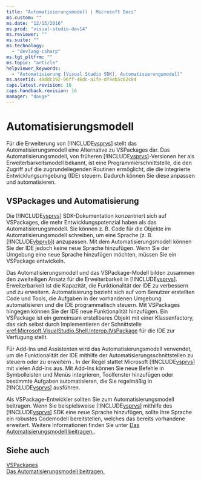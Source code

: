 ```yaml
---
title: "Automatisierungsmodell | Microsoft Docs"
ms.custom: ""
ms.date: "12/15/2016"
ms.prod: "visual-studio-dev14"
ms.reviewer: ""
ms.suite: ""
ms.technology: 
  - "devlang-csharp"
ms.tgt_pltfrm: ""
ms.topic: "article"
helpviewer_keywords: 
  - "Automatisierung [Visual Studio SDK], Automatisierungsmodell"
ms.assetid: 48ddc192-96ff-46dc-a1fe-df4eb5c62c84
caps.latest.revision: 16
caps.handback.revision: 16
manager: "douge"
---
```

# Automatisierungsmodell
Für die Erweiterung von [!INCLUDE[vsprvs](../code-quality/includes/vsprvs_md.md)] stellt das Automatisierungsmodell eine Alternative zu VSPackages dar. Das Automatisierungsmodell, von früheren [!INCLUDE[vsprvs](../code-quality/includes/vsprvs_md.md)]\-Versionen her als Erweiterbarkeitsmodell bekannt, ist eine Programmierschnittstelle, die den Zugriff auf die zugrundeliegenden Routinen ermöglicht, die die integrierte Entwicklungsumgebung \(IDE\) steuern. Dadurch können Sie diese anpassen und automatisieren.  
  
## VSPackages und Automatisierung  
 Die [!INCLUDE[vsprvs](../code-quality/includes/vsprvs_md.md)] SDK\-Dokumentation konzentriert sich auf VSPackages, die mehr Entwicklungspotenzial haben als das Automatisierungsmodell. Sie können z. B. Code für die Objekte im Automatisierungsmodell schreiben, um eine Sprache \(z. B. [!INCLUDE[vbprvb](../code-quality/includes/vbprvb_md.md)]\) anzupassen. Mit dem Automatisierungsmodell können Sie der IDE jedoch keine neue Sprache hinzufügen. Wenn Sie der Umgebung eine neue Sprache hinzufügen möchten, müssen Sie ein VSPackage entwickeln.  
  
 Das Automatisierungsmodell und das VSPackage\-Modell bilden zusammen den zweiteiligen Ansatz für die Erweiterbarkeit in [!INCLUDE[vsprvs](../code-quality/includes/vsprvs_md.md)]. Erweiterbarkeit ist die Kapazität, die Funktionalität der IDE zu verbessern und zu erweitern. Automatisierung bezieht sich auf vom Benutzer erstellten Code und Tools, die Aufgaben in der vorhandenen Umgebung automatisieren und die IDE programmatisch steuern. Mit VSPackages hingegen können Sie der IDE neue Funktionalität hinzufügen. Ein VSPackage ist ein gemeinsam erstellbares Objekt mit einer Klassenfactory, das sich selbst durch Implementieren der Schnittstelle <xref:Microsoft.VisualStudio.Shell.Interop.IVsPackage> für die IDE zur Verfügung stellt.  
  
 Für Add\-Ins und Assistenten wird das Automatisierungsmodell verwendet, um die Funktionalität der IDE mithilfe der Automatisierungsschnittstellen zu steuern oder zu erweitern . In der Regel stattet Microsoft [!INCLUDE[vsprvs](../code-quality/includes/vsprvs_md.md)] mit vielen Add\-Ins aus. Mit Add\-Ins können Sie neue Befehle in Symbolleisten und Menüs integrieren, Toolfenster hinzufügen oder bestimmte Aufgaben automatisieren, die Sie regelmäßig in [!INCLUDE[vsprvs](../code-quality/includes/vsprvs_md.md)] ausführen.  
  
 Als VSPackage\-Entwickler sollten Sie zum Automatisierungsmodell beitragen. Wenn Sie beispielsweise [!INCLUDE[vsprvs](../code-quality/includes/vsprvs_md.md)] mithilfe des [!INCLUDE[vsprvs](../code-quality/includes/vsprvs_md.md)] SDK eine neue Sprache hinzufügen, sollte Ihre Sprache ein robustes Codemodell bereitstellen, welches das bereits vorhandene erweitert. Weitere Informationen finden Sie unter [Das Automatisierungsmodell beitragen.](../extensibility/internals/contributing-to-the-automation-model.md).  
  
## Siehe auch  
 [VSPackages](../extensibility/internals/vspackages.md)   
 [Das Automatisierungsmodell beitragen.](../extensibility/internals/contributing-to-the-automation-model.md)